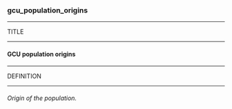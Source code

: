 ### gcu_population_origins



------
TITLE

------

#### GCU population origins



------
DEFINITION

------

###### Origin of the population.